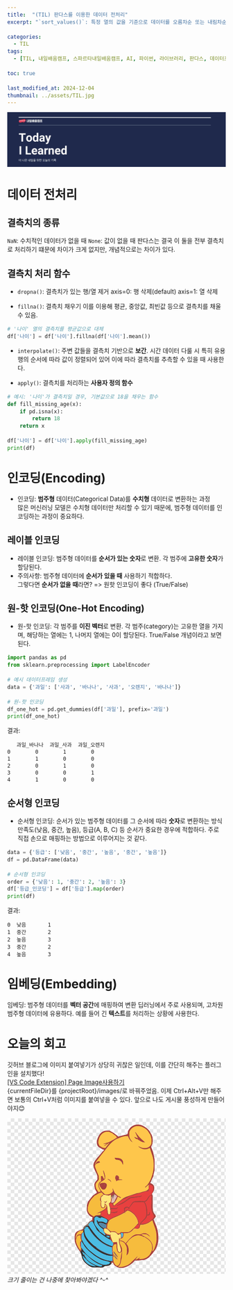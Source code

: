 ```yaml
---
title:  "(TIL) 판다스를 이용한 데이터 전처리"
excerpt: "`sort_values()`: 특정 열의 값을 기준으로 데이터를 오름차순 또는 내림차순으로 정렬"

categories:
  - TIL
tags:
  - [TIL, 내일배움캠프, 스파르타내일배움캠프, AI, 파이썬, 라이브러리, 판다스, 데이터프레임, 정렬, 병합]

toc: true

last_modified_at: 2024-12-04
thumbnail: ../assets/TIL.jpg
---
```

![](/images/../images/2024-12-04-11-03-02.png)

# 데이터 전처리

## 결측치의 종류
`NaN`: 수치적인 데이터가 없을 때
`None`: 값이 없을 때
판다스는 결국 이 둘을 전부 결측치로 처리하기 떄문에 차이가 크게 없지만, 개념적으로는 차이가 있다.

## 결측치 처리 함수
- `dropna()`: 결측치가 있는 행/열 제거
axis=0: 행 삭제(default)
axis=1: 열 삭제

- `fillna()`: 결측치 채우기
이를 이용해 평균, 중앙값, 최빈값 등으로 결측치를 채울 수 있음.
```py
# '나이' 열의 결측치를 평균값으로 대체
df['나이'] = df['나이'].fillna(df['나이'].mean())
```

- `interpolate()`: 주변 값들을 결측치 기반으로 **보간**. 시간 데이터 다룰 시 특히 유용   
행의 순서에 따라 값이 정렬되어 있어 이에 따라 결측치를 추측할 수 있을 때 사용한다. 

- `apply()`: 결측치를 처리하는 **사용자 정의 함수**
```py
# 예시: '나이'가 결측치일 경우, 기본값으로 18을 채우는 함수
def fill_missing_age(x):
    if pd.isna(x):
        return 18
    return x

df['나이'] = df['나이'].apply(fill_missing_age)
print(df)
```

# 인코딩(Encoding)
- 인코딩: **범주형** 데이터(Categorical Data)를 **수치형** 데이터로 변환하는 과정   
많은 머신러닝 모델은 수치형 데이터만 처리할 수 있기 때문에, 범주형 데이터를 인코딩하는 과정이 중요하다.

## 레이블 인코딩
- 레이블 인코딩: 범주형 데이터를 **순서가 있는 숫자**로 변환. 각 범주에 **고유한 숫자**가 할당된다.
- 주의사항: 범주형 데이터에 **순서가 있을 때** 사용하기 적합하다.  
그렇다면 **순서가 없을 때**라면? => 원핫 인코딩이 좋다 (True/False)

## 원-핫 인코딩(One-Hot Encoding)
- 원-핫 인코딩: 각 범주를 **이진 벡터**로 변환. 
각 범주(category)는 고유한 열을 가지며, 해당하는 열에는 1, 나머지 열에는 0이 할당된다. True/False 개념이라고 보면 된다.
```py
import pandas as pd
from sklearn.preprocessing import LabelEncoder

# 예시 데이터프레임 생성
data = {'과일': ['사과', '바나나', '사과', '오렌지', '바나나']}

# 원-핫 인코딩
df_one_hot = pd.get_dummies(df['과일'], prefix='과일')
print(df_one_hot)
```

결과:
```
   과일_바나나  과일_사과  과일_오렌지
0        0        1        0
1        1        0        0
2        0        1        0
3        0        0        1
4        1        0        0
```

## 순서형 인코딩
- 순서형 인코딩: 순서가 있는 범주형 데이터를 그 순서에 따라 **숫자**로 변환하는 방식   
만족도(낮음, 중간, 높음), 등급(A, B, C) 등 순서가 중요한 경우에 적합하다. 주로 직접 손으로 매핑하는 방법으로 이루어지는 것 같다.
```py
data = {'등급': ['낮음', '중간', '높음', '중간', '높음']}
df = pd.DataFrame(data)

# 순서형 인코딩
order = {'낮음': 1, '중간': 2, '높음': 3}
df['등급_인코딩'] = df['등급'].map(order)
print(df)
```

결과:
```    등급  등급_인코딩
0  낮음       1
1  중간       2
2  높음       3
3  중간       2
4  높음       3
```

# 임베딩(Embedding)
임베딩: 범주형 데이터를 **벡터 공간**에 매핑하여 변환
딥러닝에서 주로 사용되며, 고차원 범주형 데이터에 유용하다. 예를 들어 긴 **텍스트**를 처리하는 상황에 사용한다.

# 오늘의 회고
깃허브 블로그에 이미지 붙여넣기가 상당히 귀찮은 일인데, 이를 간단히 해주는 플러그인을 설치했다!   
[[VS Code Extension] Page Image사용하기](https://x2info.github.io/tools/VSCode-PageImage/)   
{currentFileDir}를 {projectRoot}/images/로 바꿔주었음. 이제 Ctrl+Alt+V만 해주면 보통의 Ctrl+V처럼 이미지를 붙여넣을 수 있다. 앞으로 나도 게시물 풍성하게 만들어야지😊

![](/images/../images/2024-12-04-11-08-15.png)
*크기 줄이는 건 나중에 찾아봐야겠다 ^-^*

